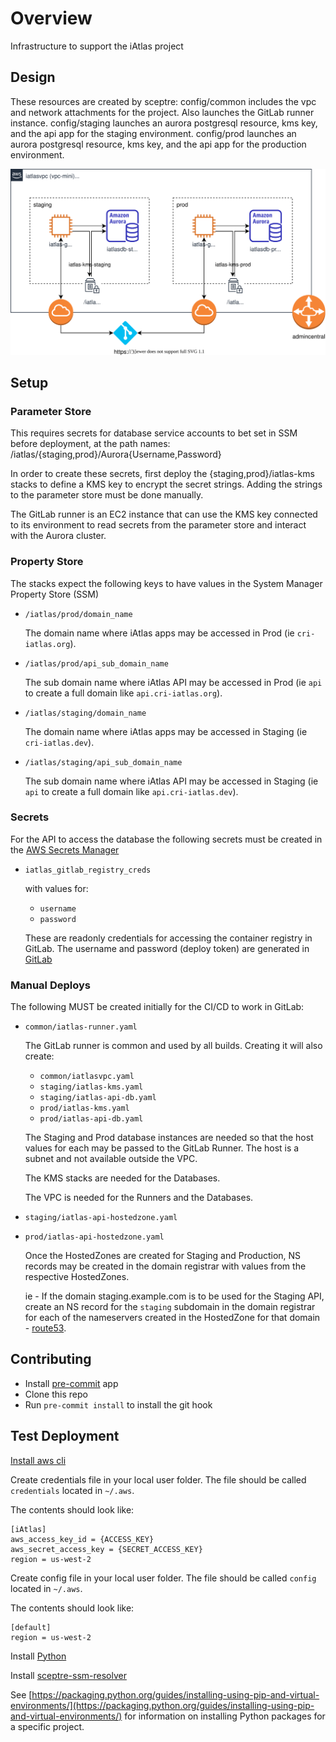 # Overview

Infrastructure to support the iAtlas project

## Design

These resources are created by sceptre:
config/common includes the vpc and network attachments for the project. Also launches the GitLab runner instance.
config/staging launches an aurora postgresql resource, kms key, and the api app for the staging environment.
config/prod launches an aurora postgresql resource, kms key, and the api app for the production environment.

![alt text][architecture]

## Setup

### Parameter Store

This requires secrets for database service accounts to bet set in SSM before deployment,
at the path names: /iatlas/{staging,prod}/Aurora{Username,Password}

In order to create these secrets, first deploy the {staging,prod}/iatlas-kms stacks to
define a KMS key to encrypt the secret strings. Adding the strings to the parameter store
must be done manually.

The GitLab runner is an EC2 instance that can use the KMS key connected to its environment
to read secrets from the parameter store and interact with the Aurora cluster.

### Property Store

The stacks expect the following keys to have values in the System Manager Property Store (SSM)

- `/iatlas/prod/domain_name`

  The domain name where iAtlas apps may be accessed in Prod (ie `cri-iatlas.org`).

- `/iatlas/prod/api_sub_domain_name`

  The sub domain name where iAtlas API may be accessed in Prod (ie `api` to create a full domain like `api.cri-iatlas.org`).

- `/iatlas/staging/domain_name`

  The domain name where iAtlas apps may be accessed in Staging (ie `cri-iatlas.dev`).

- `/iatlas/staging/api_sub_domain_name`

  The sub domain name where iAtlas API may be accessed in Staging (ie `api` to create a full domain like `api.cri-iatlas.dev`).

### Secrets

For the API to access the database the following secrets must be created in the [AWS Secrets Manager](https://aws.amazon.com/secrets-manager/)

- `iatlas_gitlab_registry_creds`

  with values for:
  - `username`
  - `password`

  These are readonly credentials for accessing the container registry in GitLab. The username and password (deploy token) are generated in [GitLab](https://gitlab.com/groups/cri-iatlas/-/settings/repository#js-deploy-tokens)

### Manual Deploys

The following MUST be created initially for the CI/CD to work in GitLab:

- `common/iatlas-runner.yaml`

  The GitLab runner is common and used by all builds. Creating it will also create:
  - `common/iatlasvpc.yaml`
  - `staging/iatlas-kms.yaml`
  - `staging/iatlas-api-db.yaml`
  - `prod/iatlas-kms.yaml`
  - `prod/iatlas-api-db.yaml`

  The Staging and Prod database instances are needed so that the host values for each may be passed to the GitLab Runner. The host is a subnet and not available outside the VPC.

  The KMS stacks are needed for the Databases.

  The VPC is needed for the Runners and the Databases.

- `staging/iatlas-api-hostedzone.yaml`

- `prod/iatlas-api-hostedzone.yaml`

  Once the HostedZones are created for Staging and Production, NS records may be created in the domain registrar with values from the respective HostedZones.

  ie - If the domain staging.example.com is to be used for the Staging API, create an NS record for the `staging` subdomain in the domain registrar for each of the nameservers created in the HostedZone for that domain - [route53](https://console.aws.amazon.com/route53/v2/hostedzones#).

## Contributing

- Install [pre-commit](https://pre-commit.com/#install) app
- Clone this repo
- Run `pre-commit install` to install the git hook

## Test Deployment

[Install aws cli](https://docs.aws.amazon.com/cli/latest/userguide/install-cliv2.html)

Create credentials file in your local user folder. The file should be called `credentials` located in `~/.aws`.

The contents should look like:

```credentials
[iAtlas]
aws_access_key_id = {ACCESS_KEY}
aws_secret_access_key = {SECRET_ACCESS_KEY}
region = us-west-2
```

Create config file in your local user folder. The file should be called `config` located in `~/.aws`.

The contents should look like:

```config
[default]
region = us-west-2
```

Install [Python](https://www.python.org/)

Install [sceptre-ssm-resolver](https://pypi.org/project/sceptre-ssm-resolver/)

See [https://packaging.python.org/guides/installing-using-pip-and-virtual-environments/](https://packaging.python.org/guides/installing-using-pip-and-virtual-environments/) for information on installing Python packages for a specific project.

[architecture]: infra-arch.svg "iAtlas architecture"
